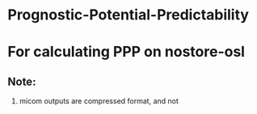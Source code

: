 # Prognostic-Potential-Predictability
For calculating PPP on nostore-osl
==========


Note: 
-------
  1. micom outputs are compressed format, and not 

